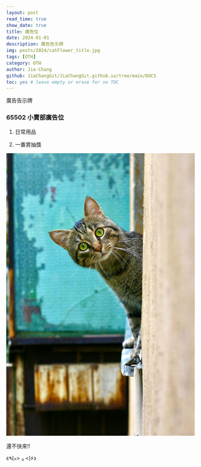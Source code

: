 ```yaml
---
layout: post
read_time: true
show_date: true
title: 廣告位
date: 2024-01-01
description: 廣告告示牌
img: posts/2024/catFlower_title.jpg
tags: [OTH]
category: OTH
author: Jia-Chang
github: JiaChangGit/JiaChangGit.github.io/tree/main/DOCS
toc: yes # leave empty or erase for no TOC
---
```


廣告告示牌


### 65502 小賣部廣告位

1. 日常用品

2. 一番賞抽獎

![catLook_title](./assets/img/posts/2024/catLook_title.jpg)


還不快來!!

ε٩(๑> ₃ <)۶з

